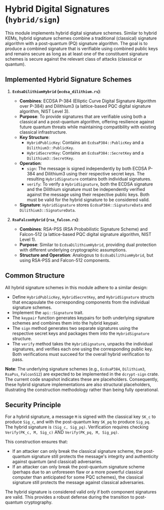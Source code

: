 # Hybrid Digital Signatures (`hybrid/sign`)

This module implements hybrid digital signature schemes. Similar to hybrid KEMs, hybrid signature schemes combine a traditional (classical) signature algorithm with a post-quantum (PQ) signature algorithm. The goal is to produce a combined signature that is verifiable using combined public keys and remains secure as long as at least one of the constituent signature schemes is secure against the relevant class of attacks (classical or quantum).

## Implemented Hybrid Signature Schemes

1.  **`EcdsaDilithiumHybrid` (`ecdsa_dilithium.rs`)**:
    *   **Combines**: ECDSA P-384 (Elliptic Curve Digital Signature Algorithm over P-384) and Dilithium3 (a lattice-based PQC digital signature algorithm, NIST Level 3).
    *   **Purpose**: To provide signatures that are verifiable using both a classical and a post-quantum algorithm, offering resilience against future quantum threats while maintaining compatibility with existing classical infrastructure.
    *   **Key Structure**:
        *   `HybridPublicKey`: Contains an `EcdsaP384::PublicKey` and a `Dilithium3::PublicKey`.
        *   `HybridSecretKey`: Contains an `EcdsaP384::SecretKey` and a `Dilithium3::SecretKey`.
    *   **Operation**:
        *   `sign`: The message is signed independently by both ECDSA P-384 and Dilithium3 using their respective secret keys. The resulting `HybridSignature` contains both individual signatures.
        *   `verify`: To verify a `HybridSignature`, both the ECDSA signature and the Dilithium signature must be independently verified against the message using their respective public keys. Both must be valid for the hybrid signature to be considered valid.
    *   **Signature**: `HybridSignature` stores `EcdsaP384::SignatureData` and `Dilithium3::SignatureData`.

2.  **`RsaFalconHybrid` (`rsa_falcon.rs`)**:
    *   **Combines**: RSA-PSS (RSA Probabilistic Signature Scheme) and Falcon-512 (a lattice-based PQC digital signature algorithm, NIST Level 1).
    *   **Purpose**: Similar to `EcdsaDilithiumHybrid`, providing dual protection with different underlying cryptographic assumptions.
    *   **Structure and Operation**: Analogous to `EcdsaDilithiumHybrid`, but using RSA-PSS and Falcon-512 components.

## Common Structure

All hybrid signature schemes in this module adhere to a similar design:

-   Define `HybridPublicKey`, `HybridSecretKey`, and `HybridSignature` structs that encapsulate the corresponding components from the individual signature schemes.
-   Implement the `api::Signature` trait.
-   The `keypair` function generates keypairs for both underlying signature schemes and combines them into the hybrid keypair.
-   The `sign` method generates two separate signatures using the respective secret keys and packages them into the `HybridSignature` structure.
-   The `verify` method takes the `HybridSignature`, unpacks the individual signatures, and verifies each one using the corresponding public key. Both verifications must succeed for the overall hybrid verification to pass.

**Note**: The underlying signature schemes (e.g., `EcdsaP384`, `Dilithium3`, `RsaPss`, `Falcon512`) are expected to be implemented in the `dcrypt-sign` crate. The current code snapshot indicates these are placeholders. Consequently, these hybrid signature implementations are also structural placeholders, illustrating the construction methodology rather than being fully operational.

## Security Principle

For a hybrid signature, a message `M` is signed with the classical key `SK_c` to produce `Sig_c`, and with the post-quantum key `SK_pq` to produce `Sig_pq`. The hybrid signature is `(Sig_c, Sig_pq)`. Verification requires checking `Verify(PK_c, M, Sig_c)` AND `Verify(PK_pq, M, Sig_pq)`.

This construction ensures that:
-   If an attacker can only break the classical signature scheme, the post-quantum signature still protects the message's integrity and authenticity against quantum (and classical) adversaries.
-   If an attacker can only break the post-quantum signature scheme (perhaps due to an unforeseen flaw or a more powerful classical computer than anticipated for some PQC schemes), the classical signature still protects the message against classical adversaries.

The hybrid signature is considered valid only if both component signatures are valid. This provides a robust defense during the transition to post-quantum cryptography.
